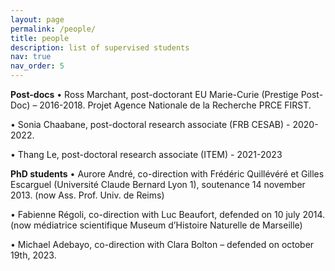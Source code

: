 ```yaml
---
layout: page
permalink: /people/
title: people
description: list of supervised students
nav: true
nav_order: 5
---
```

**Post-docs**
•	Ross Marchant, post-doctorant EU Marie-Curie (Prestige Post-Doc) – 2016-2018. Projet Agence Nationale de la Recherche PRCE FIRST.

•	Sonia Chaabane, post-doctoral research associate (FRB CESAB) - 2020-2022.

•	Thang Le, post-doctoral research associate (ITEM) - 2021-2023

**PhD students**
•	Aurore André, co-direction with Frédéric Quillévéré et Gilles Escarguel (Université Claude Bernard Lyon 1), soutenance 14 november 2013. (now Ass. Prof. Univ. de Reims)

•	Fabienne Régoli, co-direction with Luc Beaufort, defended on 10 july 2014. (now médiatrice scientifique Museum d’Histoire Naturelle de Marseille)

•	Michael Adebayo, co-direction with Clara Bolton – defended on october 19th, 2023.